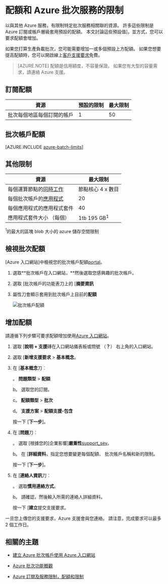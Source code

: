 <properties
    pageTitle="批次服務配額和限制 |Microsoft Azure"
    description="深入了解預設 Azure 批次配額、 限制及限制式，以及如何要求配額會增加"
    services="batch"
    documentationCenter=""
    authors="mmacy"
    manager="timlt"
    editor=""/>

<tags
    ms.service="batch"
    ms.workload="big-compute"
    ms.tgt_pltfrm="na"
    ms.devlang="na"
    ms.topic="article"
    ms.date="09/10/2016"
    ms.author="marsma"/>

# <a name="quotas-and-limits-for-the-azure-batch-service"></a>配額和 Azure 批次服務的限制

以與其他 Azure 服務，有限制特定批次服務相關聯的資源。 許多這些限制是 Azure 訂閱或帳戶層級套用預設的配額。 本文討論這些預設值]，並方式，您可以要求配額會增加。

如果您打算生產負載批次，您可能需要增加一或多個預設上方配額。 如果您想要提高配額時，您可以開啟線上[客戶支援要求](#increase-a-quota)免費。

>[AZURE.NOTE] 配額是信用額度，不容量保證。 如果您有大型的容量需求，請連絡 Azure 支援。

## <a name="subscription-quotas"></a>訂閱配額
**資源**|**預設的限制**|**最大限制**
---|---|---
批次每個地區每個訂閱的帳戶 | 1 | 50

## <a name="batch-account-quotas"></a>批次帳戶配額
[AZURE.INCLUDE [azure-batch-limits](../../includes/azure-batch-limits.md)]

## <a name="other-limits"></a>其他限制
**資源**|**最大限制**
---|---
每個運算節點的[同時工作](batch-parallel-node-tasks.md) | 節點核心 4 x 數目
每個批次帳戶的[應用程式](batch-application-packages.md)        | 20
每個應用程式的應用程式套件  | 40
應用程式套件大小 （每個）       | 1tb 195 GB<sup>1</sup>

<sup>1</sup>的最大的區塊 blob 大小的 azure 儲存空間限制

## <a name="view-batch-quotas"></a>檢視批次配額

[Azure 入口網站]中檢視您的批次帳戶配額[portal]。

1. 選取**批次帳戶在入口網站，**然後選取您感興趣的批次帳戶。

2. 選取 [批次帳戶的功能表刀上的 [**摘要資訊**

3. 屬性刀會顯示套用到批次帳戶上目前的**配額**

    ![批次帳戶配額][account_quotas]

## <a name="increase-a-quota"></a>增加配額

請遵循下列步驟可要求配額增加使用[Azure 入口網站][portal]。

1. 選取 [**說明 + 支援**磚在入口網站儀表板或問號 （**？**） 右上角的入口網站。

2. 選取 [**新增支援要求** > **基本概念**。

3. 在 [**基本概念**刀︰

    。 **問題類型** > **配額**

    b。 選取您的訂閱。

    c。 **配額類型** > **批次**

    d。 **支援方案** > **配額支援-包含**

    按一下 [**下一步**]。

4. 在 [**問題**刀︰

    。 選取 [根據您的[企業影響]**嚴重性**[support_sev]。

    b。 在 [**詳細資料**，指定您想要變更每個配額、 批次帳戶名稱和新的限制。

    按一下 [**下一步**]。

5. 在 [**連絡人資訊**刀︰

    。 選取**慣用連絡方式**。

    b。 請確認，然後輸入所需的連絡人詳細資料。

    按一下 [**建立**提交支援要求。

一旦您上傳您的支援要求，Azure 支援會與您連絡。 請注意，完成要求可以最多 2 個工作日。

## <a name="related-topics"></a>相關的主題

* [建立 Azure 批次帳戶使用 Azure 入口網站](batch-account-create-portal.md)

* [Azure 批次功能概觀](batch-api-basics.md)

* [Azure 訂閱及服務限制，配額和限制](../azure-subscription-service-limits.md)

[portal]: https://portal.azure.com
[portal_classic_increase]: https://azure.microsoft.com/blog/2014/06/04/azure-limits-quotas-increase-requests/
[support_sev]: http://aka.ms/supportseverity

[account_quotas]: ./media/batch-quota-limit/accountquota_portal.PNG
